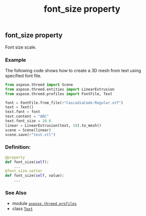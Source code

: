 ﻿---
title: font_size property
second_title: Aspose.3D for Python via .NET API References
description: 
type: docs
weight: 120
url: /python-net/aspose.threed.profiles/text/font_size/
is_root: false
---

## font_size property


Font size scale.

### Example 


The following code shows how to create a 3D mesh from text using specified font file.
		
```python
from aspose.threed import Scene
from aspose.threed.entities import LinearExtrusion
from aspose.threed.profiles import FontFile, Text

font = FontFile.from_file(r"CascadiaCode-Regular.otf")
text = Text()
text.font = font
text.content = "ABC"
text.font_size = 10.0
linear = LinearExtrusion(text, 10).to_mesh()
scene = Scene(linear)
scene.save(r"test.stl")

```
### Definition:
```python
@property
def font_size(self):
    ...
@font_size.setter
def font_size(self, value):
    ...
```

### See Also
* module [`aspose.threed.profiles`](../../)
* class [`Text`](/3d/python-net/aspose.threed.profiles/text)
